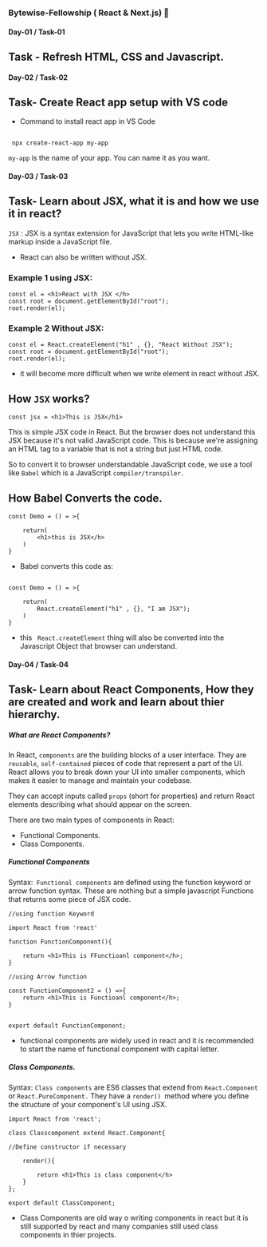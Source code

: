### Bytewise-Fellowship ( React & Next.js) 🚀

#### Day-01 / Task-01

## Task - Refresh HTML, CSS and Javascript.

#### Day-02 / Task-02

## Task- Create React app setup with VS code

- Command to install react app in VS Code

```

 npx create-react-app my-app

```

`my-app` is the name of your app. You can name it as you want.

#### Day-03 / Task-03

## Task- Learn about JSX, what it is and how we use it in react?

`JSX` : JSX is a syntax extension for JavaScript that lets you write HTML-like markup inside a JavaScript file.

- React can also be written without JSX.

### Example 1 using JSX:

```
const el = <h1>React with JSX </h>
const root = document.getElementById("root");
root.render(el);

```

### Example 2 Without JSX:

```
const el = React.createElement("h1" , {}, "React Without JSX");
const root = document.getElementById("root");
root.render(el);

```

- it will become more difficult when we write element in react without JSX.

## How `JSX` works?

```
const jsx = <h1>This is JSX</h1>

```

This is simple JSX code in React. But the browser does not understand this JSX because it's not valid JavaScript code. This is because we're assigning an HTML tag to a variable that is not a string but just HTML code.

So to convert it to browser understandable JavaScript code, we use a tool like `Babel` which is a JavaScript `compiler/transpiler.`

## How Babel Converts the code.

```
const Demo = () = >{

    return(
        <h1>this is JSX</h>
    )
}

```

- Babel converts this code as:

```

const Demo = () = >{

    return(
        React.createElement("h1" , {}, "I am JSX");
    )
}

```

- this ` React.createElement` thing will also be converted into the Javascript Object that browser can understand.

#### Day-04 / Task-04

## Task- Learn about React Components, How they are created and work and learn about thier hierarchy.

##### What are React Components?

In React, `components` are the building blocks of a user interface. They are `reusable`, `self-contained` pieces of code that represent a part of the UI. React allows you to break down your UI into smaller components, which makes it easier to manage and maintain your codebase.

They can accept inputs called `props` (short for properties) and return React elements describing what should appear on the screen.

There are two main types of components in React:

- Functional Components.
- Class Components.

##### Functional Components

Syntax:` Functional components` are defined using the function keyword or arrow function syntax. These are nothing but a simple javascript Functions that returns some piece of JSX code.

```
//using function Keyword

import React from 'react'

function FunctionComponent(){

    return <h1>This is FFunctioanl component</h>;
}

//using Arrow function

const FunctionComponent2 = () =>{
    return <h1>This is Functioanl component</h>;
}


export default FunctionComponent;

```

- functional components are widely used in react and it is recommended to start the name of functional component with capital letter.

##### Class Components.

Syntax: `Class components` are ES6 classes that extend from `React.Component` or `React.PureComponent.` They have a `render() `method where you define the structure of your component's UI using JSX.

```
import React from 'react';

class Classcomponent extend React.Component{

//Define constructor if necessary

    render(){

        return <h1>This is class component</h>
    }
};

export default ClassComponent;

```

- Class Components are old way o writing components in react but it is still supported by react and many companies still used class components in thier projects.
